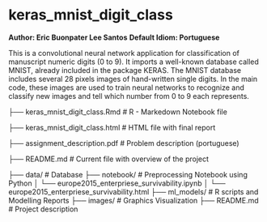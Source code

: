 # keras_mnist_digit_class
**Author: Eric Buonpater Lee Santos**
**Default Idiom: Portuguese**

This is a convolutional neural network application for classification of manuscript numeric digits (0 to 9). It imports a well-known database called MNIST, already included in the package KERAS. The MNIST database includes several 28 pixels images of hand-written single digits.
In the main code, these images are used to train neural networks to recognize and classify new images and tell which number from 0 to 9 each represents.

├── keras_mnist_digit_class.Rmd                           # R - Markedown Notebook file

├── keras_mnist_digit_class.html                          # HTML file with final report

├── assignment_description.pdf                            # Problem description (portuguese)

├── README.md                                             # Current file with overview of the project

├── data/                            # Database
├── notebook/                        # Preprocessing Notebook using Python
│   └── europe2015_enterpriese_survivability.ipynb
│   └── europe2015_enterpriese_survivability.html
├── ml_models/                       # R scripts and Modelling Reports
├── images/                          # Graphics Visualization
├── README.md                        # Project description

